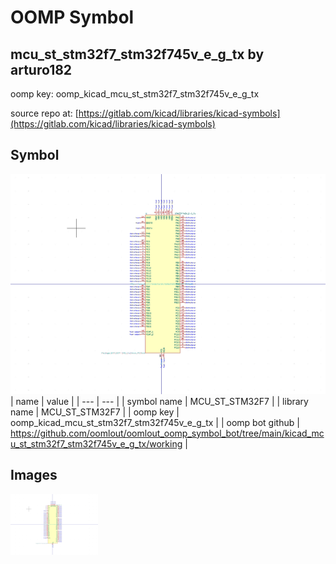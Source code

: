 # OOMP Symbol  
## mcu_st_stm32f7_stm32f745v_e_g_tx  by arturo182  
  
oomp key: oomp_kicad_mcu_st_stm32f7_stm32f745v_e_g_tx  
  
source repo at: [https://gitlab.com/kicad/libraries/kicad-symbols](https://gitlab.com/kicad/libraries/kicad-symbols)  
## Symbol  
  
[![working.png](working_600.png)](working.png)  
| name | value | 
| --- | --- | 
| symbol name | MCU_ST_STM32F7 | 
| library name | MCU_ST_STM32F7 | 
| oomp key | oomp_kicad_mcu_st_stm32f7_stm32f745v_e_g_tx | 
| oomp bot github | https://github.com/oomlout/oomlout_oomp_symbol_bot/tree/main/kicad_mcu_st_stm32f7_stm32f745v_e_g_tx/working | 
## Images  
  
[![working.png](working_140.png)](working.png)  
